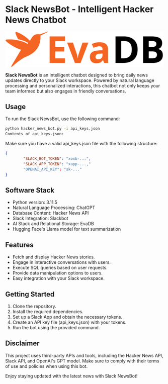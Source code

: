 # Slack NewsBot - Intelligent Hacker News Chatbot

![Slack NewsBot](evadb-full-logo.svg)

**Slack NewsBot** is an intelligent chatbot designed to bring daily news updates directly to your Slack workspace. Powered by natural language processing and personalized interactions, this chatbot not only keeps your team informed but also engages in friendly conversations.

## Usage

To run the Slack NewsBot, use the following command:

```bash
python hacker_news_bot.py -i api_keys.json
Contents of api_keys.json:
```

Make sure you have a valid api_keys.json file with the following structure:
```json
{
        "SLACK_BOT_TOKEN": "xoxb-...",
        "SLACK_APP_TOKEN": "xapp-...,"
        "OPENAI_API_KEY": "sk-..."
}
```

## Software Stack
- Python version: 3.11.5
- Natural Language Processing: ChatGPT
- Database Content: Hacker News API
- Slack Integration: Slackbot
- AI Stack and Relational Storage: EvaDB
- Hugging Face's Llama model for text summarization
  
## Features
- Fetch and display Hacker News stories.
- Engage in interactive conversations with users.
- Execute SQL queries based on user requests.
- Provide data manipulation options to users.
- Easy integration with your Slack workspace.
  
## Getting Started
1. Clone the repository.
2. Install the required dependencies.
3. Set up a Slack App and obtain the necessary tokens.
4. Create an API key file (api_keys.json) with your tokens.
5. Run the bot using the provided command.

## Disclaimer
This project uses third-party APIs and tools, including the Hacker News API, Slack API, and OpenAI's GPT model. Make sure to comply with their terms of use and policies when using this bot.

Enjoy staying updated with the latest news with Slack NewsBot!
